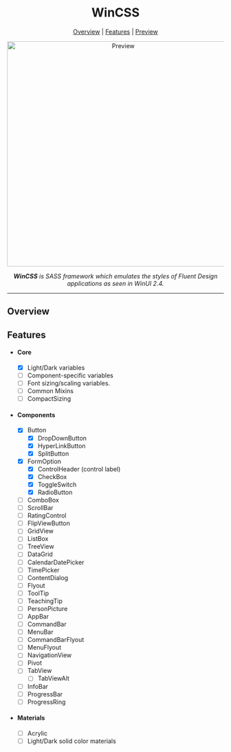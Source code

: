 <h1 align="center">WinCSS</h1>
  
<p align="center">
  <a href="#overview">Overview</a> |
  <a href="#Features">Features</a> |
  <a href="https://tropix126.github.io/WinCSS" href="#docs">Preview</a>
</p>

<p align="center">
  <img alt="Preview" width="524" src="https://i.imgur.com/PEXdZv4.png">
<p align="center">

<p align="center">
  <i><strong>WinCSS</strong> is SASS framework which emulates the styles of Fluent Design applications as seen in WinUI 2.4.</i>
</p>

<hr>

## Overview

## Features

  - #### Core
    - [x] Light/Dark variables
    - [ ] Component-specific variables
    - [ ] Font sizing/scaling variables.
    - [ ] Common Mixins
    - [ ] CompactSizing
    
  - #### Components
    - [x] Button
      - [x] DropDownButton
      - [x] HyperLinkButton
      - [x] SplitButton
    - [x] FormOption
      - [x] ControlHeader (control label)
      - [x] CheckBox
      - [x] ToggleSwitch
      - [x] RadioButton
    - [ ] ComboBox
    - [ ] ScrollBar
    - [ ] RatingControl
    - [ ] FlipViewButton
    - [ ] GridView
    - [ ] ListBox
    - [ ] TreeView
    - [ ] DataGrid
    - [ ] CalendarDatePicker
    - [ ] TimePicker
    - [ ] ContentDialog
    - [ ] Flyout
    - [ ] ToolTip
    - [ ] TeachingTip
    - [ ] PersonPicture
    - [ ] AppBar
    - [ ] CommandBar
    - [ ] MenuBar
    - [ ] CommandBarFlyout
    - [ ] MenuFlyout
    - [ ] NavigationView
    - [ ] Pivot
    - [ ] TabView
      - [ ] TabViewAlt
    - [ ] InfoBar
    - [ ] ProgressBar
    - [ ] ProgressRing
    
  - #### Materials
    - [ ] Acrylic
    - [ ] Light/Dark solid color materials
